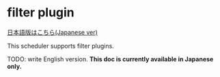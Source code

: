 # filter plugin

[日本語版はこちら(Japanese ver)](/README.ja.md)

This scheduler supports filter plugins.

TODO: write English version. **This doc is currently available in Japanese only.**
